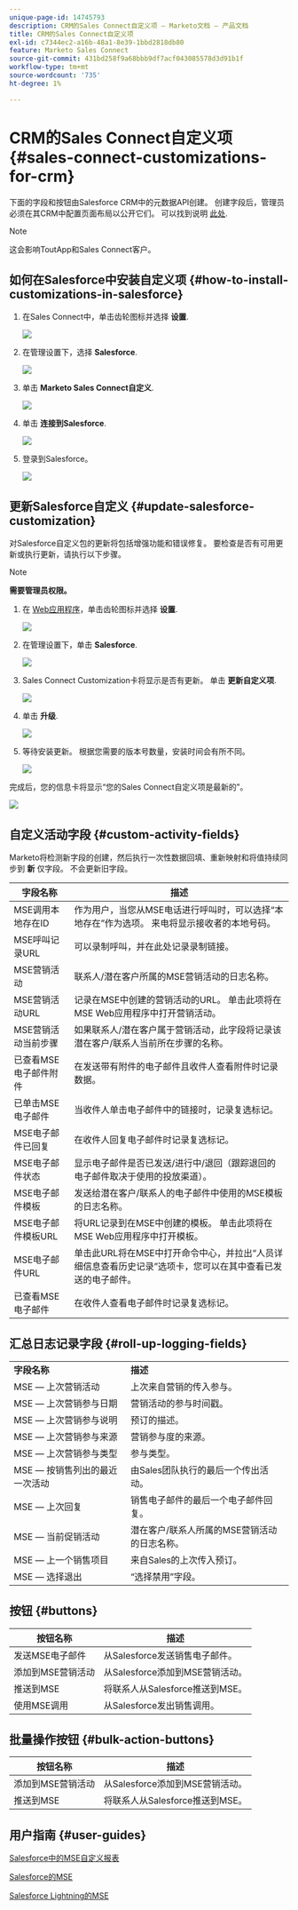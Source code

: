 ```yaml
---
unique-page-id: 14745793
description: CRM的Sales Connect自定义项 — Marketo文档 — 产品文档
title: CRM的Sales Connect自定义项
exl-id: c7344ec2-a16b-48a1-8e39-1bbd2818db80
feature: Marketo Sales Connect
source-git-commit: 431bd258f9a68bbb9df7acf043085578d3d91b1f
workflow-type: tm+mt
source-wordcount: '735'
ht-degree: 1%

---
```


# CRM的Sales Connect自定义项 {#sales-connect-customizations-for-crm}

下面的字段和按钮由Salesforce CRM中的元数据API创建。 创建字段后，管理员必须在其CRM中配置页面布局以公开它们。 可以找到说明 [此处](https://s3.amazonaws.com/tout-user-store/salesforce/assets/Marketo+Sales+Engage+For+Salesforce_+Installation+and+Success+Guide.pdf).

>[!NOTE]
>
>这会影响ToutApp和Sales Connect客户。

## 如何在Salesforce中安装自定义项 {#how-to-install-customizations-in-salesforce}

1. 在Sales Connect中，单击齿轮图标并选择 **设置**.

   ![](assets/one.png)

1. 在管理设置下，选择 **Salesforce**.

   ![](assets/two.png)

1. 单击 **Marketo Sales Connect自定义**.

   ![](assets/three.png)

1. 单击 **连接到Salesforce**.

   ![](assets/four.png)

1. 登录到Salesforce。

   ![](assets/five.png)

## 更新Salesforce自定义 {#update-salesforce-customization}

对Salesforce自定义包的更新将包括增强功能和错误修复。 要检查是否有可用更新或执行更新，请执行以下步骤。

>[!NOTE]
>
>**需要管理员权限。**

1. 在 [Web应用程序](https://www.toutapp.com)，单击齿轮图标并选择 **设置**.

   ![](assets/sales-connect-customizations-for-crm-6.png)

1. 在管理设置下，单击 **Salesforce**.

   ![](assets/sales-connect-customizations-for-crm-7.png)

1. Sales Connect Customization卡将显示是否有更新。 单击 **更新自定义项**.

   ![](assets/sales-connect-customizations-for-crm-8.png)

1. 单击 **升级**.

   ![](assets/sales-connect-customizations-for-crm-9.png)

1. 等待安装更新。 根据您需要的版本号数量，安装时间会有所不同。

   ![](assets/sales-connect-customizations-for-crm-10.png)

完成后，您的信息卡将显示“您的Sales Connect自定义项是最新的”。

![](assets/sales-connect-customizations-for-crm-11.png)

## 自定义活动字段 {#custom-activity-fields}

Marketo将检测新字段的创建，然后执行一次性数据回填、重新映射和将值持续同步到 **新** 仅字段。 不会更新旧字段。

| **字段名称** | **描述** |
|---|---|
| MSE调用本地存在ID | 作为用户，当您从MSE电话进行呼叫时，可以选择“本地存在”作为选项。 来电将显示接收者的本地号码。 |
| MSE呼叫记录URL | 可以录制呼叫，并在此处记录录制链接。 |
| MSE营销活动 | 联系人/潜在客户所属的MSE营销活动的日志名称。 |
| MSE营销活动URL | 记录在MSE中创建的营销活动的URL。 单击此项将在MSE Web应用程序中打开营销活动。 |
| MSE营销活动当前步骤 | 如果联系人/潜在客户属于营销活动，此字段将记录该潜在客户/联系人当前所在步骤的名称。 |
| 已查看MSE电子邮件附件 | 在发送带有附件的电子邮件且收件人查看附件时记录数据。 |
| 已单击MSE电子邮件 | 当收件人单击电子邮件中的链接时，记录复选标记。 |
| MSE电子邮件已回复 | 在收件人回复电子邮件时记录复选标记。 |
| MSE电子邮件状态 | 显示电子邮件是否已发送/进行中/退回（跟踪退回的电子邮件取决于使用的投放渠道）。 |
| MSE电子邮件模板 | 发送给潜在客户/联系人的电子邮件中使用的MSE模板的日志名称。 |
| MSE电子邮件模板URL | 将URL记录到在MSE中创建的模板。 单击此项将在MSE Web应用程序中打开模板。 |
| MSE电子邮件URL | 单击此URL将在MSE中打开命令中心，并拉出“人员详细信息查看历史记录”选项卡，您可以在其中查看已发送的电子邮件。 |
| 已查看MSE电子邮件 | 在收件人查看电子邮件时记录复选标记。 |

## 汇总日志记录字段 {#roll-up-logging-fields}

<table> 
 <colgroup> 
  <col> 
  <col> 
 </colgroup> 
 <tbody> 
  <tr> 
   <td><strong>字段名称</strong></td> 
   <td><strong>描述</strong></td> 
  </tr> 
  <tr> 
   <td>MSE — 上次营销活动</td> 
   <td>上次来自营销的传入参与。 </td> 
  </tr> 
  <tr> 
   <td>MSE — 上次营销参与日期</td> 
   <td>营销活动的参与时间戳。</td> 
  </tr> 
  <tr> 
   <td>MSE — 上次营销参与说明</td> 
   <td>预订的描述。</td> 
  </tr> 
  <tr> 
   <td>MSE — 上次营销参与来源</td> 
   <td>营销参与度的来源。</td> 
  </tr> 
  <tr> 
   <td colspan="1">MSE — 上次营销参与类型</td> 
   <td colspan="1">参与类型。</td> 
  </tr> 
  <tr> 
   <td colspan="1">MSE — 按销售列出的最近一次活动<br></td> 
   <td colspan="1">由Sales团队执行的最后一个传出活动。</td> 
  </tr> 
  <tr> 
   <td colspan="1">MSE — 上次回复</td> 
   <td colspan="1">销售电子邮件的最后一个电子邮件回复。</td> 
  </tr> 
  <tr> 
   <td colspan="1">MSE — 当前促销活动</td> 
   <td colspan="1">潜在客户/联系人所属的MSE营销活动的日志名称。</td> 
  </tr> 
  <tr> 
   <td colspan="1">MSE — 上一个销售项目</td> 
   <td colspan="1">来自Sales的上次传入预订。 </td> 
  </tr> 
  <tr> 
   <td colspan="1">MSE — 选择退出</td> 
   <td colspan="1">“选择禁用”字段。</td> 
  </tr> 
 </tbody> 
</table>

## 按钮 {#buttons}

| **按钮名称** | **描述** |
|---|---|
| 发送MSE电子邮件 | 从Salesforce发送销售电子邮件。 |
| 添加到MSE营销活动 | 从Salesforce添加到MSE营销活动。 |
| 推送到MSE | 将联系人从Salesforce推送到MSE。 |
| 使用MSE调用 | 从Salesforce发出销售调用。 |

## 批量操作按钮 {#bulk-action-buttons}

| **按钮名称** | **描述** |
|---|---|
| 添加到MSE营销活动 | 从Salesforce添加到MSE营销活动。 |
| 推送到MSE | 将联系人从Salesforce推送到MSE。 |

## 用户指南 {#user-guides}

[Salesforce中的MSE自定义报表](https://docs.marketo.com/display/docs/assets/mse-custom-reports-in-sf.docx)

[Salesforce的MSE](https://docs.marketo.com/display/docs/assets/mse-for-sf-classic.pdf)

[Salesforce Lightning的MSE](https://s3.amazonaws.com/tout-user-store/salesforce/assets/SF+Guide+for+Lightning.pdf)
